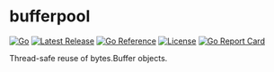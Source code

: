 # bufferpool

[![Go](https://img.shields.io/github/go-mod/go-version/chronos-tachyon/bufferpool?logo=go)](https://golang.org/)
[![Latest Release](https://img.shields.io/github/v/release/chronos-tachyon/bufferpool?logo=github&sort=semver)](https://github.com/chronos-tachyon/bufferpool/releases)
[![Go Reference](https://pkg.go.dev/badge/github.com/chronos-tachyon/bufferpool.svg)](https://pkg.go.dev/github.com/chronos-tachyon/bufferpool)
[![License](https://img.shields.io/github/license/chronos-tachyon/bufferpool)](https://opensource.org/licenses/BSD-2-Clause)
[![Go Report Card](https://goreportcard.com/badge/github.com/chronos-tachyon/bufferpool)](https://goreportcard.com/report/github.com/chronos-tachyon/bufferpool)

Thread-safe reuse of bytes.Buffer objects.
